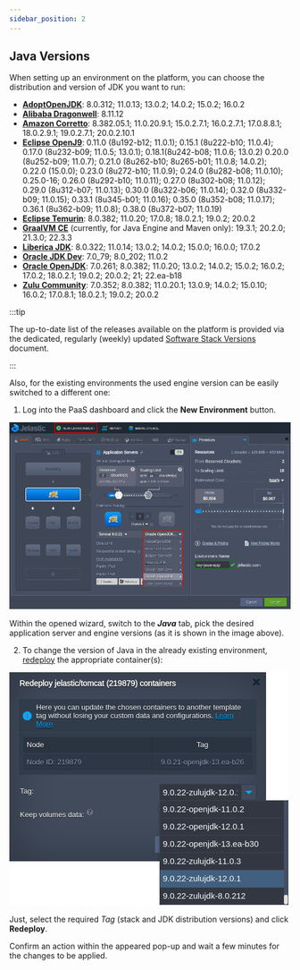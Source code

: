 ```yaml
---
sidebar_position: 2
---
```


## Java Versions

When setting up an environment on the platform, you can choose the distribution and version of JDK you want to run:

- [**AdoptOpenJDK**](https://cloudmydc.com/): 8.0.312; 11.0.13; 13.0.2; 14.0.2; 15.0.2; 16.0.2
- [**Alibaba Dragonwell**](https://cloudmydc.com/): 8.11.12
- [**Amazon Corretto**](https://cloudmydc.com/): 8.382.05.1; 11.0.20.9.1; 15.0.2.7.1; 16.0.2.7.1; 17.0.8.8.1; 18.0.2.9.1; 19.0.2.7.1; 20.0.2.10.1
- [**Eclipse OpenJ9**](https://cloudmydc.com/): 0.11.0 (8u192-b12; 11.0.1); 0.15.1 (8u222-b10; 11.0.4); 0.17.0 (8u232-b09; 11.0.5; 13.0.1); 0.18.1(8u242-b08; 11.0.6; 13.0.2) 0.20.0 (8u252-b09; 11.0.7); 0.21.0 (8u262-b10; 8u265-b01; 11.0.8; 14.0.2); 0.22.0 (15.0.0); 0.23.0 (8u272-b10; 11.0.9); 0.24.0 (8u282-b08; 11.0.10); 0.25.0-16; 0.26.0 (8u292-b10; 11.0.11); 0.27.0 (8u302-b08; 11.0.12); 0.29.0 (8u312-b07; 11.0.13); 0.30.0 (8u322-b06; 11.0.14); 0.32.0 (8u332-b09; 11.0.15); 0.33.1 (8u345-b01; 11.0.16); 0.35.0 (8u352-b08; 11.0.17); 0.36.1 (8u362-b09; 11.0.8); 0.38.0 (8u372-b07; 11.0.19)
- [**Eclipse Temurin**](https://cloudmydc.com/): 8.0.382; 11.0.20; 17.0.8; 18.0.2.1; 19.0.2; 20.0.2
- [**GraalVM CE**](https://cloudmydc.com/) (currently, for Java Engine and Maven only): 19.3.1; 20.2.0; 21.3.0; 22.3.3
- [**Liberica JDK**](https://cloudmydc.com/): 8.0.322; 11.0.14; 13.0.2; 14.0.2; 15.0.0; 16.0.0; 17.0.2
- [**Oracle JDK Dev**](https://cloudmydc.com/): 7.0_79; 8.0_202; 11.0.2
- [**Oracle OpenJDK**](https://cloudmydc.com/): 7.0.261; 8.0.382; 11.0.20; 13.0.2; 14.0.2; 15.0.2; 16.0.2; 17.0.2; 18.0.2.1; 19.0.2; 20.0.2; 21; 22.ea-b18
- [**Zulu Community**](https://cloudmydc.com/): 7.0.352; 8.0.382; 11.0.20.1; 13.0.9; 14.0.2; 15.0.10; 16.0.2; 17.0.8.1; 18.0.2.1; 19.0.2; 20.0.2

:::tip

The up-to-date list of the releases available on the platform is provided via the dedicated, regularly (weekly) updated [Software Stack Versions](https://cloudmydc.com/) document.

:::

Also, for the existing environments the used engine version can be easily switched to a different one:

1. Log into the PaaS dashboard and click the **New Environment** button.

<div style={{
    display:'flex',
    justifyContent: 'center',
    margin: '0 0 1rem 0'
}}>

![Locale Dropdown](./img/JavaVersions/01-new-java-environment.png)

</div>

Within the opened wizard, switch to the **_Java_** tab, pick the desired application server and engine versions (as it is shown in the image above).

2. To change the version of Java in the already existing environment, [redeploy](https://cloudmydc.com/) the appropriate container(s):

<div style={{
    display:'flex',
    justifyContent: 'center',
    margin: '0 0 1rem 0'
}}>

![Locale Dropdown](./img/JavaVersions/02-redeploy-java-version.png)

</div>

Just, select the required _Tag_ (stack and JDK distribution versions) and click **Redeploy**.

Confirm an action within the appeared pop-up and wait a few minutes for the changes to be applied.

